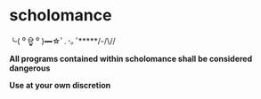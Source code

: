 # scholomance

╰( ⁰ ਊ ⁰ )━☆ﾟ.*･｡ﾟ******/-/\\//

**All programs contained within scholomance shall be considered dangerous**

**Use at your own discretion**
